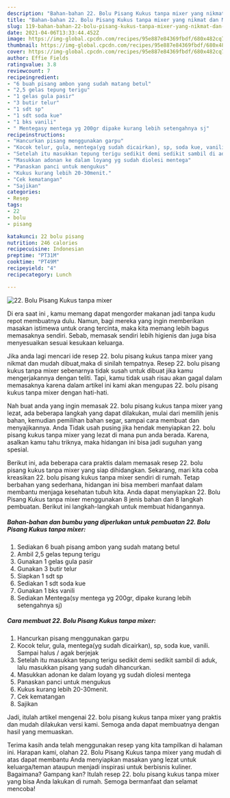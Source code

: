 ```yaml
---
description: "Bahan-bahan 22. Bolu Pisang Kukus tanpa mixer yang nikmat dan Mudah Dibuat"
title: "Bahan-bahan 22. Bolu Pisang Kukus tanpa mixer yang nikmat dan Mudah Dibuat"
slug: 119-bahan-bahan-22-bolu-pisang-kukus-tanpa-mixer-yang-nikmat-dan-mudah-dibuat
date: 2021-04-06T13:33:44.452Z
image: https://img-global.cpcdn.com/recipes/95e887e84369fbdf/680x482cq70/22-bolu-pisang-kukus-tanpa-mixer-foto-resep-utama.jpg
thumbnail: https://img-global.cpcdn.com/recipes/95e887e84369fbdf/680x482cq70/22-bolu-pisang-kukus-tanpa-mixer-foto-resep-utama.jpg
cover: https://img-global.cpcdn.com/recipes/95e887e84369fbdf/680x482cq70/22-bolu-pisang-kukus-tanpa-mixer-foto-resep-utama.jpg
author: Effie Fields
ratingvalue: 3.8
reviewcount: 7
recipeingredient:
- "6 buah pisang ambon yang sudah matang betul"
- "2,5 gelas tepung terigu"
- "1 gelas gula pasir"
- "3 butir telur"
- "1 sdt sp"
- "1 sdt soda kue"
- "1 bks vanili"
- " Mentegasy mentega yg 200gr dipake kurang lebih setengahnya sj"
recipeinstructions:
- "Hancurkan pisang menggunakan garpu"
- "Kocok telur, gula, mentega(yg sudah dicairkan), sp, soda kue, vanili. Sampai halus / agak berjejak"
- "Setelah itu masukkan tepung terigu sedikit demi sedikit sambil di aduk, lalu masukkan pisang yang sudah dihancurkan."
- "Masukkan adonan ke dalam loyang yg sudah diolesi mentega"
- "Panaskan panci untuk mengukus"
- "Kukus kurang lebih 20-30menit."
- "Cek kematangan"
- "Sajikan"
categories:
- Resep
tags:
- 22
- bolu
- pisang

katakunci: 22 bolu pisang 
nutrition: 246 calories
recipecuisine: Indonesian
preptime: "PT31M"
cooktime: "PT49M"
recipeyield: "4"
recipecategory: Lunch

---
```



![22. Bolu Pisang Kukus tanpa mixer](https://img-global.cpcdn.com/recipes/95e887e84369fbdf/680x482cq70/22-bolu-pisang-kukus-tanpa-mixer-foto-resep-utama.jpg)

Di era  saat ini , kamu memang dapat mengorder makanan jadi tanpa kudu repot membuatnya dulu. Namun, bagi mereka yang ingin memberikan masakan istimewa untuk orang tercinta, maka kita memang lebih bagus memasaknya sendiri. Sebab, memasak sendiri lebih higienis dan juga bisa menyesuaikan sesuai kesukaan keluarga.

Jika anda lagi mencari ide resep 22. bolu pisang kukus tanpa mixer yang nikmat dan mudah dibuat,maka di sinilah tempatnya. Resep 22. bolu pisang kukus tanpa mixer  sebenarnya tidak susah untuk dibuat jika kamu mengerjakannya dengan teliti. Tapi, kamu tidak usah risau akan gagal dalam memasaknya 
karena dalam artikel ini kami akan mengupas 22. bolu pisang kukus tanpa mixer dengan hati-hati.  



Nah buat anda yang ingin memasak 22. bolu pisang kukus tanpa mixer yang lezat, ada beberapa langkah yang dapat dilakukan, mulai dari memilih jenis bahan, kemudian pemilihan bahan segar, sampai cara membuat dan menyajikannya. Anda Tidak usah pusing jika hendak menyiapkan 22. bolu pisang kukus tanpa mixer yang lezat di mana pun anda berada. Karena, asalkan kamu  tahu triknya, maka hidangan ini bisa jadi suguhan yang spesial.

Berikut ini, ada beberapa cara praktis  dalam memasak resep 22. bolu pisang kukus tanpa mixer yang siap dihidangkan. Sekarang, mari kita coba kreasikan 22. bolu pisang kukus tanpa mixer sendiri di rumah. Tetap berbahan yang sederhana, hidangan ini bisa memberi manfaat dalam membantu menjaga kesehatan tubuh kita. Anda dapat menyiapkan 22. Bolu Pisang Kukus tanpa mixer menggunakan 8 jenis bahan dan 8 langkah pembuatan. Berikut ini langkah-langkah untuk membuat hidangannya.

<!--inarticleads1-->

##### Bahan-bahan dan bumbu yang diperlukan untuk pembuatan 22. Bolu Pisang Kukus tanpa mixer:

1. Sediakan 6 buah pisang ambon yang sudah matang betul
1. Ambil 2,5 gelas tepung terigu
1. Gunakan 1 gelas gula pasir
1. Gunakan 3 butir telur
1. Siapkan 1 sdt sp
1. Sediakan 1 sdt soda kue
1. Gunakan 1 bks vanili
1. Sediakan  Mentega(sy mentega yg 200gr, dipake kurang lebih setengahnya sj)




<!--inarticleads2-->

##### Cara membuat 22. Bolu Pisang Kukus tanpa mixer:

1. Hancurkan pisang menggunakan garpu
1. Kocok telur, gula, mentega(yg sudah dicairkan), sp, soda kue, vanili. Sampai halus / agak berjejak
1. Setelah itu masukkan tepung terigu sedikit demi sedikit sambil di aduk, lalu masukkan pisang yang sudah dihancurkan.
1. Masukkan adonan ke dalam loyang yg sudah diolesi mentega
1. Panaskan panci untuk mengukus
1. Kukus kurang lebih 20-30menit.
1. Cek kematangan
1. Sajikan




Jadi, itulah artikel mengenai  22. bolu pisang kukus tanpa mixer  yang praktis dan mudah dilakukan versi kami. Semoga anda dapat membuatnya dengan hasil yang memuaskan. 

Terima kasih anda telah menggunakan resep yang kita tampilkan di halaman ini. Harapan kami, olahan  22. Bolu Pisang Kukus tanpa mixer yang mudah di atas dapat membantu Anda menyiapkan masakan yang lezat untuk keluarga/teman ataupun menjadi inspirasi untuk berbisnis kuliner. Bagaimana? Gampang kan? Itulah resep 22. bolu pisang kukus tanpa mixer yang bisa Anda lakukan di rumah. Semoga bermanfaat dan selamat mencoba!

